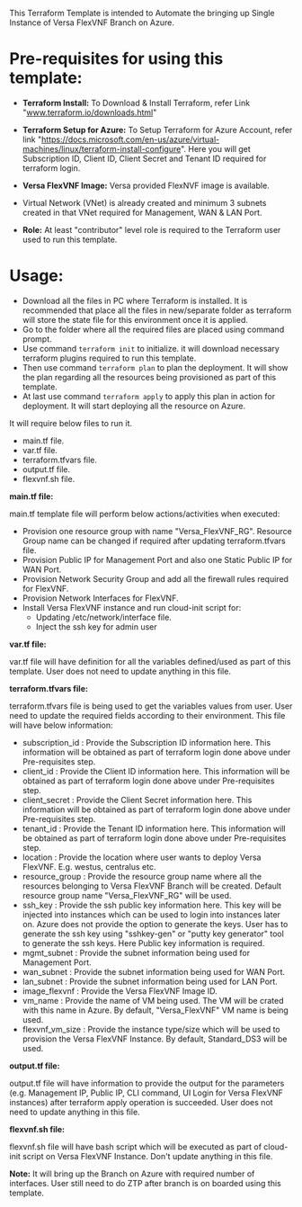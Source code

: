 This Terraform Template is intended to Automate the bringing up Single Instance of Versa FlexVNF Branch on Azure.

# Pre-requisites for using this template:

- **Terraform Install:** To Download & Install Terraform, refer Link "www.terraform.io/downloads.html"
- **Terraform Setup for Azure:** To Setup Terraform for Azure Account, refer link "https://docs.microsoft.com/en-us/azure/virtual-machines/linux/terraform-install-configure".
  Here you will get Subscription ID, Client ID, Client Secret and Tenant ID required for terraform login.
- **Versa FlexVNF Image:** Versa provided FlexNVF image is available.
- Virtual Network (VNet) is already created and minimum 3 subnets created in that VNet required for Management, WAN & LAN Port.
  
- **Role:** At least &quot;contributor&quot; level role is required to the Terraform user used to run this template.

# Usage:

- Download all the files in PC where Terraform is installed. It is recommended that place all the files in new/separate folder as terraform will store the state file for this environment once it is applied.
- Go to the folder where all the required files are placed using command prompt.
- Use command `terraform init` to initialize. it will download necessary terraform plugins required to run this template.
- Then use command `terraform plan` to plan the deployment. It will show the plan regarding all the resources being provisioned as part of this template.
- At last use command `terraform apply` to apply this plan in action for deployment. It will start deploying all the resource on Azure.


It will require below files to run it.

- main.tf file.
- var.tf file.
- terraform.tfvars file.
- output.tf file.
- flexvnf.sh file.

**main.tf file:**

main.tf template file will perform below actions/activities when executed:

- Provision one resource group with name "Versa_FlexVNF_RG". Resource Group name can be changed if required after updating terraform.tfvars file.
- Provision Public IP for Management Port and also one Static Public IP for WAN Port.
- Provision Network Security Group and add all the firewall rules required for FlexVNF.
- Provision Network Interfaces for FlexVNF.
- Install Versa FlexVNF instance and run cloud-init script for:
  - Updating /etc/network/interface file.
  - Inject the ssh key for admin user

**var.tf file:**

var.tf file will have definition for all the variables defined/used as part of this template. User does not need to update anything in this file.

**terraform.tfvars file:**

terraform.tfvars file is being used to get the variables values from user. User need to update the required fields according to their environment. This file will have below information:

- subscription_id : Provide the Subscription ID information here. This information will be obtained as part of terraform login done above under Pre-requisites step.
- client_id : Provide the Client ID information here. This information will be obtained as part of terraform login done above under Pre-requisites step.
- client_secret : Provide the Client Secret information here. This information will be obtained as part of terraform login done above under Pre-requisites step.
- tenant_id : Provide the Tenant ID information here. This information will be obtained as part of terraform login done above under Pre-requisites step.
- location : Provide the location where user wants to deploy Versa FlexVNF. E.g. westus, centralus etc.
- resource_group : Provide the resource group name where all the resources belonging to Versa FlexVNF Branch will be created. Default resource group name "Versa_FlexVNF_RG" will be used.
- ssh_key : Provide the ssh public key information here. This key will be injected into instances which can be used to login into instances later on. Azure does not provide the option to generate the keys. User has to generate the ssh key using "sshkey-gen" or "putty key generator" tool to generate the ssh keys. Here Public key information is required.
- mgmt_subnet : Provide the subnet information being used for Management Port.
- wan_subnet : Provide the subnet information being used for WAN Port.
- lan_subnet : Provide the subnet information being used for LAN Port.
- image_flexvnf : Provide the Versa FlexVNF Image ID.
- vm_name : Provide the name of VM being used. The VM will be crated with this name in Azure. By default, "Versa_FlexVNF" VM name is being used.
- flexvnf_vm_size : Provide the instance type/size which will be used to provision the Versa FlexVNF Instance. By default, Standard_DS3 will be used.

**output.tf file:**

output.tf file will have information to provide the output for the parameters (e.g. Management IP, Public IP, CLI command, UI Login for Versa FlexVNF instances) after terraform apply operation is succeeded. User does not need to update anything in this file.

**flexvnf.sh file:**

flexvnf.sh file will have bash script which will be executed as part of cloud-init script on Versa FlexVNF Instance. Don't update anything in this file.

**Note:** It will bring up the Branch on Azure with required number of interfaces. User still need to do ZTP after branch is on boarded using this template.
